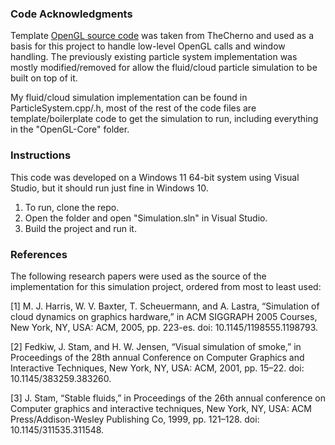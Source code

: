 ### Code Acknowledgments
Template [OpenGL source code](https://github.com/TheCherno/OneHourParticleSystem/tree/master) was taken from TheCherno and used as a basis for this project to handle low-level OpenGL calls and window handling. The previously existing particle system implementation was mostly modified/removed for allow
the fluid/cloud particle simulation to be built on top of it.

My fluid/cloud simulation implementation can be found in ParticleSystem.cpp/.h, most of the rest of the code files are template/boilerplate code to get the simulation to run, including everything in the "OpenGL-Core" folder.

### Instructions
This code was developed on a Windows 11 64-bit system using Visual Studio, but it should run just fine in Windows 10. 

1. To run, clone the repo.
2. Open the folder and open "Simulation.sln" in Visual Studio.
3. Build the project and run it.

### References
The following research papers were used as the source of the implementation for this simulation project, ordered from most to least used:

[1]  M. J. Harris, W. V. Baxter, T. Scheuermann, and A. Lastra, “Simulation of cloud dynamics on graphics hardware,” in ACM SIGGRAPH 2005 Courses, New York, NY, USA: ACM, 2005, pp. 223-es. doi: 10.1145/1198555.1198793.

[2]  Fedkiw, J. Stam, and H. W. Jensen, “Visual simulation of smoke,” in Proceedings of the 28th annual Conference on Computer Graphics and Interactive Techniques, New York, NY, USA: ACM, 2001, pp. 15–22. doi: 10.1145/383259.383260.

[3] J. Stam, “Stable fluids,” in Proceedings of the 26th annual conference on Computer graphics and interactive techniques, New York, NY, USA: ACM Press/Addison-Wesley Publishing Co, 1999, pp. 121–128. doi: 10.1145/311535.311548.
